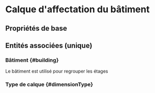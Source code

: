 # Calque d'affectation du bâtiment
<!--- THIS FILE IS GENERATED PLEASE DO NOT EDIT IT DIRECTLY --->



## Propriétés de base



## Entités associées (unique)

### Bâtiment {#building}
        
Le bâtiment est utilisé pour regrouper les étages
### Type de calque {#dimensionType}
        





